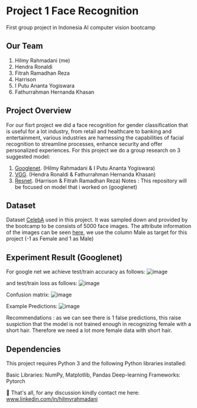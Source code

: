 # Project 1 Face Recognition
First group project in Indonesia AI computer vision bootcamp
## Our Team
1. Hilmy Rahmadani (me)
2. Hendra Ronaldi
3. Fitrah Ramadhan Reza
4. Harrison
5. I Putu Ananta Yogiswara
6. Fathurrahman Hernanda Khasan
## Project Overview
For our fisrt project we did a face recognition for gender classification that is useful for a lot industry, from retail and healthcare to banking and entertainment, various industries are harnessing the capabilities of facial recognition to streamline processes, enhance security and offer personalized experiences.
For this project we do a group research on 3 suggested model:
1. [Googlenet](https://github.com/daniui/Machine-Learning-Project/blob/1665282e96cd8552c035666f5b4f3673c0393c3a/CV%20Indonesia%20AI%20Bootcamp/Dani_CVB_project_1_Face_Recognition_googlenet.ipynb). (Hilmy Rahmadani & I Putu Ananta Yogiswara)
2. [VGG](https://github.com/daniui/Machine-Learning-Project/blob/1665282e96cd8552c035666f5b4f3673c0393c3a/CV%20Indonesia%20AI%20Bootcamp/VGG.ipynb). (Hendra Ronaldi & Fathurrahman Hernanda Khasan)
3. [Resnet](https://github.com/daniui/Machine-Learning-Project/blob/1665282e96cd8552c035666f5b4f3673c0393c3a/CV%20Indonesia%20AI%20Bootcamp/Resnet.ipynb). (Harrison & Fitrah Ramadhan Reza)
Notes : This repository will be focused on model that i worked on (googlenet)
## Dataset 
Dataset [CelebA](https://mmlab.ie.cuhk.edu.hk/projects/CelebA.html) used in this project. It was sampled down and provided by the bootcamp to be consists of 5000 face images. The attribute information of the images can be seen [here](https://www.kaggle.com/datasets/jessicali9530/celeba-dataset/?select=list_attr_celeba.csv), we use the column Male as target for this project (-1 as Female and 1 as Male)
## Experiment Result (Googlenet)
For google net we achieve test/train accuracy as follows:
![image](https://github.com/daniui/Machine-Learning-Project/assets/120458194/e927578b-7112-41fe-9dca-ff10b7418ddd)

and test/train loss as follows: 
![image](https://github.com/daniui/Machine-Learning-Project/assets/120458194/62924f93-aabe-4598-b6f5-9977fc81d93d)

Confusion matrix:
![image](https://github.com/daniui/Machine-Learning-Project/assets/120458194/30fc15a5-bd81-4316-8490-364e1f4c9605)

Example Predictions:
![image](https://github.com/daniui/Machine-Learning-Project/assets/120458194/741c792f-609f-4212-a670-443fd4c0c8ac)

Recommendations : as we can see there is 1 false predictions, this raise suspiction that the model is not trained enough in recognizing female with a short hair. Therefore we need a lot more female data with short hair.

## Dependencies
This project requires Python 3 and the following Python libraries installed:

Basic Libraries: NumPy, Matplotlib, Pandas
Deep-learning Frameworks: Pytorch

📨 That's all, for any discussion kindly contact me here: www.linkedin.com/in/hilmyrahmadani
